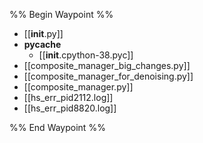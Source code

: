 
%% Begin Waypoint %%
- [[__init__.py]]
- **__pycache__**
	- [[__init__.cpython-38.pyc]]
- [[composite_manager_big_changes.py]]
- [[composite_manager_for_denoising.py]]
- [[composite_manager.py]]
- [[hs_err_pid2112.log]]
- [[hs_err_pid8820.log]]

%% End Waypoint %%